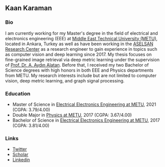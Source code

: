 ## Kaan Karaman

### Bio
I am currently working for my Master's degree in the field of electrical and electronics engineering (EEE) at [Middle East Technical University (METU)](https://www.metu.edu.tr/), located in Ankara, Turkey as well as have been working in the [ASELSAN](https://www.aselsan.com.tr/) [Research Center](https://www.youtube.com/watch?v=PSfxlxbzGqc&ab_channel=AselsanTV) as a research engineer to gain experience in topics such as computer vision and deep learning since 2017. My thesis focuses on fine-grained image retrieval via deep metric learning under the supervision of [Prof. Dr. A. Aydın Alatan](https://eee.metu.edu.tr/personel/aydin-alatan). Before that, I received my two Bachelor of Science degrees with high honors in both EEE and Physics departments from METU. My research interests include but are not limited to computer vision, deep metric learning, and graph signal processing. 

### Education
- Master of Science in [Electrical Electronics Engineering at METU](http://eee.metu.edu.tr/), 2021 (CGPA: 3.79/4.00)
- Double Major in [Physics at METU](http://www.physics.metu.edu.tr/), 2017 (CGPA: 3.67/4.00)
- Bachelor of Science in [Electrical Electronics Engineering at METU](http://eee.metu.edu.tr/), 2017 (CGPA: 3.81/4.00)

### Links
- [Twitter](https://twitter.com/_KaanKaraman)
- [Scholar](https://scholar.google.com.tr/citations?user=YRAqNuMAAAAJ&hl=en)
- [Linkedin](https://www.linkedin.com/in/kaan-karaman/)
